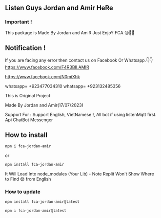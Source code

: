 ## Listen Guys Jordan and Amir HeRe

### Important !
This package is Made By Jordan and AmiR Just EnjoY FCA 😌🤞🍬

## Notification !
If you are facing any error then contact us on Facebook Or Whatsapp.👇👇 https://www.facebook.com/F4R3BII.AMIR 

https://www.facebook.com/N0miXhk

whatsapp= +923477034310
whatsapp= +923132485356

This is Original Project

Made By Jordan and Amir(17/07/2023)

Support For :
Support English, VietNamese !,
All bot if using listenMqtt first.
Api ChatBot Messenger

## How to install
```bash
npm i fca-jordan-amir
```
or
```bash
npm install fca-jordan-amir
```

It Will Load Into node_modules (Your Lib) - Note Replit Won't Show Where to Find 😪 from English
### How to update

```bash
npm install fca-jordan-amir@latest
```

```bash
npm i fca-jordan-amir@latest
```
